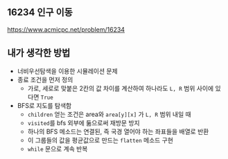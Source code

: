 ## 16234 인구 이동

<https://www.acmicpc.net/problem/16234>

## 내가 생각한 방법

<!-- ![이미지](./img.png) -->

- 너비우선탐색을 이용한 시뮬레이션 문제
- 종료 조건을 먼저 정의
  - 가로, 세로로 맞붙은 2칸의 값 차이를 계산하여 하나라도 `L, R` 범위 사이에 있다면 `True`
- BFS로 지도를 탐색함
  - `children` 얻는 조건은 area와 `area[y][x]` 가 `L, R` 범위 내일 때
  - `visited`를 bfs 외부에 둚으로써 재방문 방지
  - 하나의 BFS 메소드는 연결된, 즉 국경 열어야 하는 좌표들을 배열로 반환
  - 이 그룹들의 값을 평균값으로 만드는 `flatten` 메소드 구현
  - `while` 문으로 계속 반복
